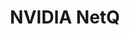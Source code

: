---
title: NVIDIA NetQ
layout: pdf
product: Cumulus NetQ
type: pdf
bookhidden: true
version: "4.13"
imgData: cumulus-netq
siteSlug: cumulus-netq
pdfhidden: true
draft: true

---
